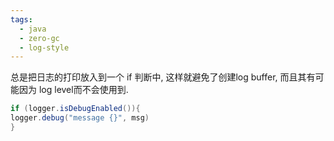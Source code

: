 ```yaml
---
tags:
  - java
  - zero-gc
  - log-style
---
```

总是把日志的打印放入到一个 if 判断中, 这样就避免了创建log buffer, 而且其有可能因为 log level而不会使用到.
```java
if (logger.isDebugEnabled()){
logger.debug("message {}", msg)
}
```

